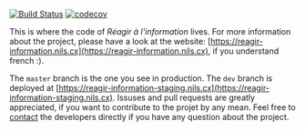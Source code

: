 [![Build Status](https://github.com/nilscox/reagir-information/workflows/build/badge.svg)](https://github.com/nilscox/reagir-information/actions)
[![codecov](https://codecov.io/gh/nilscox/reagir-information/branch/master/graph/badge.svg)](https://codecov.io/gh/nilscox/reagir-information)

This is where the code of *Réagir à l'information* lives. For more information about the project, please have a look at the website: [https://reagir-information.nils.cx](https://reagir-information.nils.cx), if you understand french :).

The `master` branch is the one you see in production. The `dev` branch is deployed at [https://reagir-information-staging.nils.cx](https://reagir-information-staging.nils.cx).
Issuses and pull requests are greatly appreciated, if you want to contribute to the projet by any mean. Feel free to [contact](mailto:nils@nils.cx) the developers directly if you have any question about the project.
